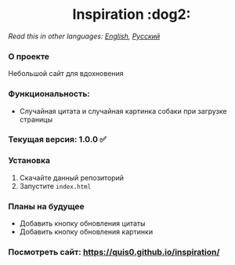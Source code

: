 <h1 align="center">Inspiration :dog2: </h1>

*Read this in other languages: [English](README.md), [Русский](README.ru.md)*

### О проекте
Небольшой сайт для вдохновения

### Функциональность: 
* Случайная цитата и случайная картинка собаки при загрузке страницы

### Текущая версия: 1.0.0 :white_check_mark:

### Установка
1.  Скачайте данный репозиторий
2.  Запустите `index.html` 

### Планы на будущее
   * Добавить кнопку обновления цитаты
   * Добавить кнопку обновления картинки

### Посмотреть сайт: https://quis0.github.io/inspiration/

